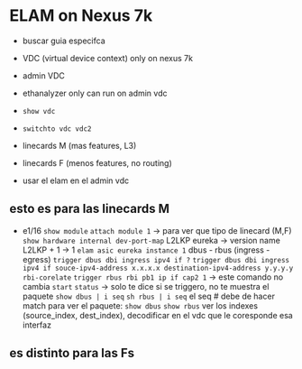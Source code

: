 # ELAM on Nexus 7k
- buscar guia especifca

- VDC (virtual device context) only on nexus 7k
- admin VDC
- ethanalyzer only can run on admin vdc
- `show vdc`
- `switchto vdc vdc2`
- linecards M (mas features, L3)
- linecards F (menos features, no routing)

- usar el elam en el admin vdc

## esto es para las linecards M

- e1/16
`show module`
`attach module 1` -> para ver que tipo de linecard (M,F)
`show hardware internal dev-port-map`
L2LKP
eureka -> version name
L2LKP + 1 -> 1
`elam asic eureka instance 1`
dbus - rbus (ingress - egress)
`trigger dbus dbi ingress ipv4 if ?`
`trigger dbus dbi ingress ipv4 if souce-ipv4-address x.x.x.x destination-ipv4-address y.y.y.y rbi-corelate`
`trigger rbus rbi pb1 ip if cap2 1` -> este comando no cambia
`start`
`status` -> solo te dice si se triggero, no te muestra el paquete
`show dbus | i seq`
`sh rbus | i seq`
el seq # debe de hacer match
para ver el paquete:
`show dbus`
`show rbus`
ver los indexes (source_index, dest_index), decodificar en el vdc que le coresponde esa interfaz

## es distinto para las Fs

